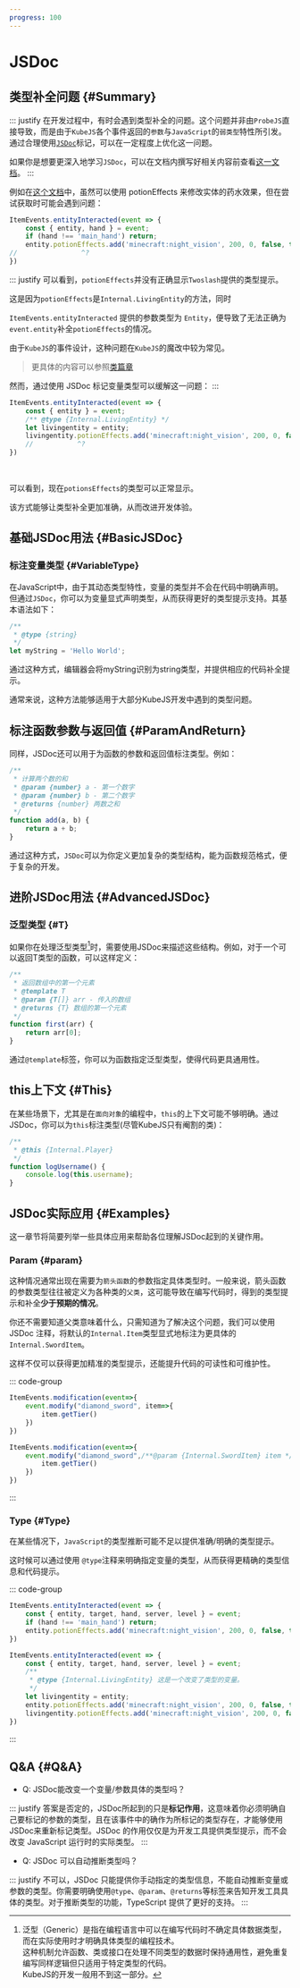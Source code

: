 ```yaml
---
progress: 100
---
```

# JSDoc
## 类型补全问题 {#Summary}
::: justify
在开发过程中，有时会遇到类型补全的问题。这个问题并非由`ProbeJS`直接导致，而是由于`KubeJS`各个事件返回的`参数`与`JavaScript`的`弱类型`特性所引发。通过合理使用[`JSDoc`](https://jsdoc.app/)标记，可以在一定程度上优化这一问题。

如果你是想要更深入地学习`JSDoc`，可以在文档内撰写好相关内容前查看[这一文档](https://jsdoc.app/)。
:::

例如在[这个文档](../../Entity/PotionEffects.md)中，虽然可以使用 potionEffects 来修改实体的药水效果，但在尝试获取时可能会遇到问题：

```js
ItemEvents.entityInteracted(event => {
    const { entity, hand } = event;
    if (hand !== 'main_hand') return;
    entity.potionEffects.add('minecraft:night_vision', 200, 0, false, true);
//                ^?
})
```

::: justify
可以看到，`potionEffects`并没有正确显示`Twoslash`提供的类型提示。

这是因为`potionEffects`是`Internal.LivingEntity`的方法，同时

 `ItemEvents.entityInteracted` 提供的参数类型为 `Entity`，便导致了无法正确为`event.entity`补全`potionEffects`的情况。
 
 由于`KubeJS`的事件设计，这种问题在`KubeJS`的魔改中较为常见。

> 更具体的内容可以参照[类篇章](../../../Upgrade/GlobalScope/Classes/Catalogue)

然而，通过使用 JSDoc 标记变量类型可以缓解这一问题：
:::

```js
ItemEvents.entityInteracted(event => {
    const { entity } = event;
    /** @type {Internal.LivingEntity} */
    let livingentity = entity;
    livingentity.potionEffects.add('minecraft:night_vision', 200, 0, false, true);
    //           ^?
})
```
<br>

可以看到，现在`potionsEffects`的类型可以正常显示。

该方式能够让类型补全更加准确，从而改进开发体验。

## 基础JSDoc用法 {#BasicJSDoc}

### 标注变量类型 {#VariableType}

在JavaScript中，由于其动态类型特性，变量的类型并不会在代码中明确声明。但通过`JSDoc`，你可以为变量显式声明类型，从而获得更好的类型提示支持。其基本语法如下：

```js
/**
 * @type {string}
 */
let myString = 'Hello World';
```

通过这种方式，编辑器会将myString识别为string类型，并提供相应的代码补全提示。

通常来说，这种方法能够适用于大部分KubeJS开发中遇到的类型问题。

## 标注函数参数与返回值 {#ParamAndReturn}

同样，JSDoc还可以用于为函数的参数和返回值标注类型。例如：

```js
/**
 * 计算两个数的和
 * @param {number} a - 第一个数字
 * @param {number} b - 第二个数字
 * @returns {number} 两数之和
 */
function add(a, b) {
    return a + b;
}
```

通过这种方式，`JSDoc`可以为你定义更加复杂的类型结构，能为函数规范格式，便于复杂的开发。

## 进阶JSDoc用法 {#AdvancedJSDoc}

### 泛型类型 {#T}

如果你在处理泛型类型[^T]时，需要使用JSDoc来描述这些结构。例如，对于一个可以返回T类型的函数，可以这样定义：


```js
/**
 * 返回数组中的第一个元素
 * @template T
 * @param {T[]} arr - 传入的数组
 * @returns {T} 数组的第一个元素
 */
function first(arr) {
    return arr[0];
}
```

通过`@template`标签，你可以为函数指定泛型类型，使得代码更具通用性。

## this上下文 {#This}

在某些场景下，尤其是在`面向对象`的编程中，`this`的上下文可能不够明确。通过JSDoc，你可以为`this`标注类型(尽管KubeJS只有阉割的类)：

```js
/**
 * @this {Internal.Player}
 */
function logUsername() {
    console.log(this.username);
}
```

[^T]: 泛型（Generic）是指在编程语言中可以在编写代码时不确定具体数据类型，而在实际使用时才明确具体类型的编程技术。<br>这种机制允许函数、类或接口在处理不同类型的数据时保持通用性，避免重复编写同样逻辑但只适用于特定类型的代码。<br>KubeJS的开发一般用不到这一部分。

## JSDoc实际应用 {#Examples}

这一章节将简要列举一些具体应用来帮助各位理解JSDoc起到的关键作用。

### Param {#param}

这种情况通常出现在需要为`箭头函数`的参数指定具体类型时。一般来说，箭头函数的参数类型往往被定义为各种类的`父类`，这可能导致在编写代码时，得到的类型提示和补全**少于预期的情况**。

你还不需要知道父类意味着什么，只需知道为了解决这个问题，我们可以使用 JSDoc 注释，将默认的`Internal.Item`类型显式地标注为更具体的`Internal.SwordItem`。

这样不仅可以获得更加精准的类型提示，还能提升代码的可读性和可维护性。

::: code-group
```js [kubejs] twoslash
ItemEvents.modification(event=>{
    event.modify("diamond_sword", item=>{
        item.getTier()
    })
})
```
```js [kubejs] twoslash
ItemEvents.modification(event=>{
    event.modify("diamond_sword",/**@param {Internal.SwordItem} item */ item=>{
        item.getTier()
    })
})
```
:::

### Type {#Type}

在某些情况下，`JavaScript`的类型推断可能不足以提供准确/明确的类型提示。

这时候可以通过使用 `@type`注释来明确指定变量的类型，从而获得更精确的类型信息和代码提示。

::: code-group
```js [kubejs] twoslash
ItemEvents.entityInteracted(event => {
    const { entity, target, hand, server, level } = event;
    if (hand !== 'main_hand') return;
    entity.potionEffects.add('minecraft:night_vision', 200, 0, false, true);
})
```
```js [kubejs] twoslash
ItemEvents.entityInteracted(event => {
    const { entity, target, hand, server, level } = event;
    /**
     * @type {Internal.LivingEntity} 这是一个改变了类型的变量。
     */
    let livingentity = entity;
    entity.potionEffects.add('minecraft:night_vision', 200, 0, false, true);
    livingentity.potionEffects.add('minecraft:night_vision', 200, 0, false, true);
})
```
:::

## Q&A {#Q&A}

- Q: JSDoc能改变一个变量/参数具体的类型吗？

::: justify
答案是否定的，JSDoc所起到的只是**标记作用**，这意味着你必须明确自己要标记的参数的类型，且在该事件中的确作为所标记的类型存在，才能够使用JSDoc来重新标记类型。JSDoc 的作用仅仅是为开发工具提供类型提示，而不会改变 JavaScript 运行时的实际类型。
:::

- Q: JSDoc 可以自动推断类型吗？

::: justify
不可以，JSDoc 只能提供你手动指定的类型信息，不能自动推断变量或参数的类型。你需要明确使用`@type`、`@param`、`@returns`等标签来告知开发工具具体的类型。对于推断类型的功能，TypeScript 提供了更好的支持。
:::